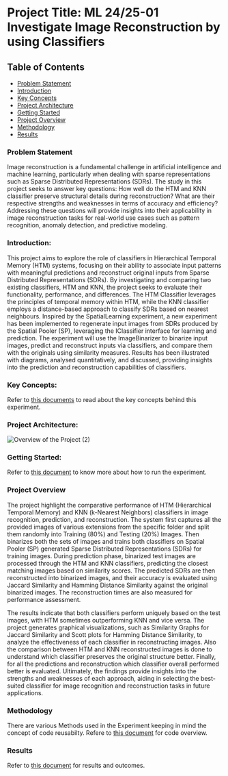 # Project Title: ML 24/25-01 Investigate Image Reconstruction by using Classifiers

## Table of Contents
- [Problem Statement](#problem-statement)
- [Introduction](#introduction)
- [Key Concepts](#key-concepts)
- [Project Architecture](#project-architecture)
- [Getting Started](#getting-started)
- [Project Overview](#project-overview)
- [Methodology](#methodology)
- [Results](#results)
### Problem Statement

Image reconstruction is a fundamental challenge in artificial intelligence and machine learning, particularly when dealing with sparse representations such as Sparse Distributed Representations (SDRs). The study in this project seeks to answer key questions: How well do the HTM and KNN classifier preserve structural details during reconstruction? What are their respective strengths and weaknesses in terms of accuracy and efficiency? Addressing these questions will provide insights into their applicability in image reconstruction tasks for real-world use cases such as pattern recognition, anomaly detection, and predictive modeling.

### Introduction:

This project aims to explore the role of classifiers in Hierarchical Temporal Memory (HTM) systems, focusing on their ability to associate input patterns with meaningful predictions and reconstruct original inputs from Sparse Distributed Representations (SDRs). By investigating and comparing two existing classifiers, HTM and KNN, the project seeks to evaluate their functionality, performance, and differences. The HTM Classifier leverages the principles of temporal memory within HTM, while the KNN classifier employs a distance-based approach to classify SDRs based on nearest neighbours. Inspired by the SpatialLearning experiment, a new experiment has been implemented to regenerate input images from SDRs produced by the Spatial Pooler (SP), leveraging the IClassifier interface for learning and prediction. The experiment will use the ImageBinarizer to binarize input images, predict and reconstruct inputs via classifiers, and compare them with the originals using similarity measures. Results has been illustrated with diagrams, analysed quantitatively, and discussed, providing insights into the prediction and reconstruction capabilities of classifiers.

### Key Concepts:

Refer to [this documents](https://github.com/Avradip24/Code_Wizards/blob/master/source/Samples/NeoCortexApiSample/Documentations/Key%20Concepts.md) to read about the key concepts behind this experiment.

### Project Architecture:

![Overview of the Project (2)](https://github.com/user-attachments/assets/7bed04c0-6e72-47c7-819b-4f7028373367)

### Getting Started:

Refer to [this document](https://github.com/Avradip24/Code_Wizards/blob/master/source/Samples/NeoCortexApiSample/Documentations/Getting%20Started.md) to know more about how to run the experiment.


### Project Overview

The project highlight the comparative performance of HTM (Hierarchical Temporal Memory) and KNN (k-Nearest Neighbors) classifiers in image recognition, prediction, and reconstruction. The system first captures all the provided images of various extensions from the specific folder and split them randomly into Training (80%) and Testing (20%) Images. Then binarizes both the sets of images and trains both classifiers on Spatial Pooler (SP) generated Sparse Distributed Representations (SDRs) for training images. During prediction phase, binarized test images are processed through the HTM and KNN classifiers, predicting the closest matching images based on similarity scores. The predicted SDRs are then reconstructed into binarized images, and their accuracy is evaluated using Jaccard Similarity and Hamming Distance Similarity against the original binarized images. The reconstruction times are also measured for performance assessment.

The results indicate that both classifiers perform uniquely based on the test images, with HTM sometimes outperforming KNN and vice versa. The project generates graphical visualizations, such as Similarity Graphs for Jaccard Similarity and Scott plots for Hamming Distance Similarity, to analyze the effectiveness of each classifier in reconstructing images. Also the comparison between HTM and KNN reconstructed images is done to understand which classifier preserves the original structure better. Finally, for all the predictions and reconstruction which classifier overall performed better is evaluated. Ultimately, the findings provide insights into the strengths and weaknesses of each approach, aiding in selecting the best-suited classifier for image recognition and reconstruction tasks in future applications.  

### Methodology

There are various Methods used in the Experiment keeping in mind the concept of code reusabilty. Refere to [this document](https://github.com/Avradip24/Code_Wizards/blob/master/source/Samples/NeoCortexApiSample/Documentations/Methodology.md) for code overview.

### Results

Refer to [this document](https://github.com/Avradip24/Code_Wizards/blob/master/source/Samples/NeoCortexApiSample/Documentations/ProjectFindings.md) for results and outcomes. 
